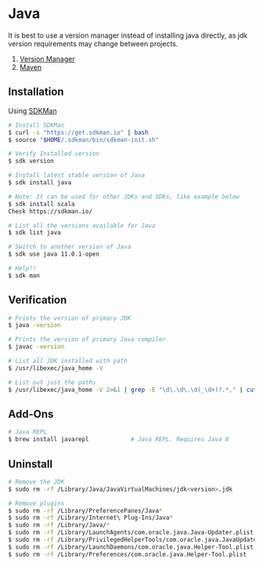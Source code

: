 # Java

It is best to use a version manager instead of installing java directly, as jdk version requirements may change between projects.

1. [Version Manager](./version-manager.md)
2. [Maven](./maven.md)

## Installation

Using [SDKMan](./version-manager.md)

```sh
# Install SDKMan
$ curl -s "https://get.sdkman.io" | bash
$ source "$HOME/.sdkman/bin/sdkman-init.sh"

# Verify Installed version
$ sdk version

# Install latest stable version of Java
$ sdk install java

# Note: It can be used for other JDKs and SDKs, like example below
$ sdk install scala
Check https://sdkman.io/

# List all the versions available for Java
$ sdk list java

# Switch to another version of Java
$ sdk use java 11.0.1-open

# Help!!
$ sdk man
```

## Verification

```sh
# Prints the version of primary JDK
$ java -version

# Prints the version of primary Java compiler
$ javac -version

# List all JDK installed with path
$ /usr/libexec/java_home -V

# List out just the paths
$ /usr/libexec/java_home -V 2>&1 | grep -E "\d\.\d\.\d(_\d+)?.*," | cut -d , -f 1 | cut -c 5-
```

## Add-Ons

```sh
# Java REPL
$ brew install javarepl            # Java REPL. Requires Java 8
```

## Uninstall

```sh
# Remove the JDK
$ sudo rm -rf /Library/Java/JavaVirtualMachines/jdk<version>.jdk

# Remove plugins
$ sudo rm -rf /Library/PreferencePanes/Java*
$ sudo rm -rf /Library/Internet\ Plug-Ins/Java*
$ sudo rm -rf /Library/Java/*
$ sudo rm -rf /Library/LaunchAgents/com.oracle.java.Java-Updater.plist
$ sudo rm -rf /Library/PrivilegedHelperTools/com.oracle.java.JavaUpdateHelper
$ sudo rm -rf /Library/LaunchDaemons/com.oracle.java.Helper-Tool.plist
$ sudo rm -rf /Library/Preferences/com.oracle.java.Helper-Tool.plist
```
